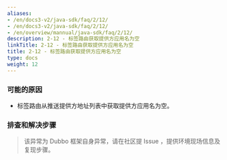 ```yaml
---
aliases:
- /en/docs3-v2/java-sdk/faq/2/12/
- /en/docs3-v2/java-sdk/faq/2/12/
- /en/overview/mannual/java-sdk/faq/2/12/
description: 2-12 - 标签路由获取提供方应用名为空
linkTitle: 2-12 - 标签路由获取提供方应用名为空
title: 2-12 - 标签路由获取提供方应用名为空
type: docs
weight: 12
---
```







### 可能的原因

* 标签路由从推送提供方地址列表中获取提供方应用名为空。

### 排查和解决步骤
> 该异常为 Dubbo 框架自身异常，请在社区提 Issue ，提供环境现场信息及复现步骤。

